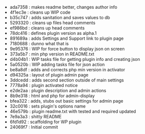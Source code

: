 * ada7358 : makes readme better, changes author info
* 4f1ec3e : cleans up WIP code
* b35c747 : adds sanitation and saves values to db
* 5293320 : cleans up files head comments
* ef986bd : cleans up head comments
* 78dc416 : defines plugin version as alpha.1
* 891689a : adds Settings and Support link to plugin page
* 7180688 : dunno what that is
* 9e95376 : WIP for force button to display json on screen
* 373a5b7 : min php version in README.txt
* d4b04b1 : WIP tasks file for getting plugin info and creating json
* 5a0520b : WIP adding tasks file for json action
* be8a8df : adds and corrects php min version in activator
* d94325a : layout of plugin admin page
* 3ddcedd : adds second section outside of main settings
* 7778a94 : plugin activated notice
* e2de2aa : plugin description and admin actions
* 8b9e318 : html and php for admin-display
* bfea322 : adds, stubs out basic settings for admin page
* 32c0016 : sets plugin's options name
* 46e579b : plugin readme.txt with tested and required updated
* 7e9a3a3 : shitty README
* 6fd1d92 : scaffolding for WP plugin
* 24069f7 : Initial commit
